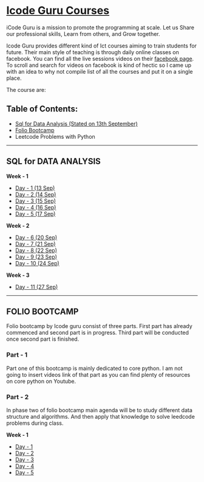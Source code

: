 # [Icode Guru Courses](https://icodeguru.weebly.com/)

iCode Guru is a mission to promote the programming at scale.
Let us Share our professional skills, Learn from others, and Grow together.

Icode Guru provides different kind of Ict courses aiming to train students for future. Their main style of teaching is through daily online classes on facebook. You can find all the live sessions videos on their [facebook page](https://web.facebook.com/iCodeguru). To scroll and search for videos on facebook is kind of hectic so I came up with an idea to why not compile list of all the courses and put it on a single place.

The course are:

## Table of Contents:

- [Sql for Data Analysis (Stated on 13th September)](#sql)
- [Folio Bootcamp](#ds)
- Leetcode Problems with Python


-----









## <a id ='sql'>SQL for DATA ANALYSIS</a>
**Week - 1**
- [Day - 1 (13 Sep)](https://web.facebook.com/iCodeguru/videos/558039635250390)
- [Day - 2 (14 Sep)](https://web.facebook.com/iCodeguru/videos/542684460354752)
- [Day - 3 (15 Sep)](https://web.facebook.com/iCodeguru/videos/889381791987995)
- [Day - 4 (16 Sep)](https://web.facebook.com/iCodeguru/videos/1270650103375202)
- [Day - 5 (17 Sep)](https://web.facebook.com/iCodeguru/videos/221133176653707)

**Week - 2**
- [Day - 6 (20 Sep)](https://web.facebook.com/iCodeguru/videos/1485371488494548)
- [Day - 7 (21 Sep)](https://web.facebook.com/iCodeguru/videos/816203635712758)
- [Day - 8 (22 Sep)](https://web.facebook.com/iCodeguru/videos/227021412811647)
- [Day - 9 (23 Sep)](https://web.facebook.com/iCodeguru/videos/193263296126468)
- [Day - 10 (24 Sep)](https://web.facebook.com/iCodeguru/videos/193263296126468)

**Week - 3**
- [Day - 11 (27 Sep)](https://web.facebook.com/iCodeguru/videos/244376190957055)




--------







## <a id ='ds'>FOLIO BOOTCAMP</a>
Folio bootcamp by Icode guru consist of three parts. First part has already commenced and second part is in progress. Third part will be conducted once second part is finished.

### Part - 1
Part one of this bootcamp is mainly dedicated to core python. I am not going to insert videos link of that part as you can find plenty of resources on core python on Youtube.

### Part - 2
In phase two of folio bootcamp main agenda will be to study different data structure and algorithms. And then apply that knowledge to solve leedcode problems during class.

**Week - 1**
- [Day - 1](https://web.facebook.com/iCodeguru/videos/1685529278504243/)
- [Day - 2](https://web.facebook.com/iCodeguru/videos/2970045216569176/)
- [Day - 3](https://web.facebook.com/iCodeguru/videos/1923980041098009/)
- [Day - 4](https://web.facebook.com/iCodeguru/videos/680489270008017/)
- [Day - 5](https://web.facebook.com/iCodeguru/videos/390945492577673)

